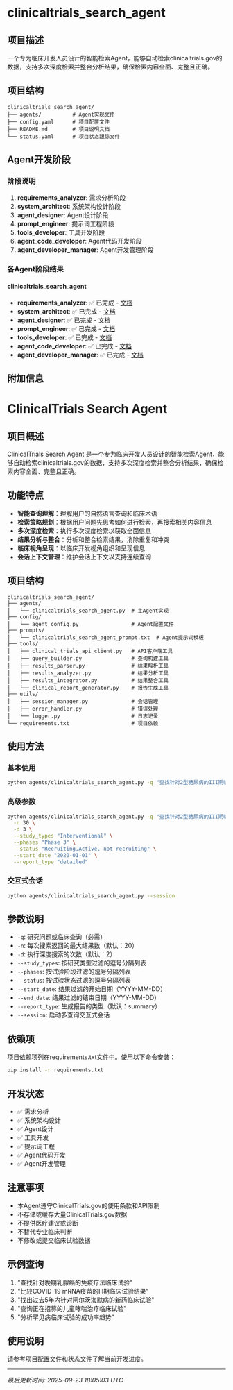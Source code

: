 # clinicaltrials_search_agent

## 项目描述
一个专为临床开发人员设计的智能检索Agent，能够自动检索clinicaltrials.gov的数据，支持多次深度检索并整合分析结果，确保检索内容全面、完整且正确。

## 项目结构
```
clinicaltrials_search_agent/
├── agents/          # Agent实现文件
├── config.yaml      # 项目配置文件
├── README.md        # 项目说明文档
└── status.yaml      # 项目状态跟踪文件
```

## Agent开发阶段

### 阶段说明
1. **requirements_analyzer**: 需求分析阶段
2. **system_architect**: 系统架构设计阶段
3. **agent_designer**: Agent设计阶段
4. **prompt_engineer**: 提示词工程阶段
5. **tools_developer**: 工具开发阶段
6. **agent_code_developer**: Agent代码开发阶段
7. **agent_developer_manager**: Agent开发管理阶段

### 各Agent阶段结果

#### clinicaltrials_search_agent
- **requirements_analyzer**: ✅ 已完成 - [文档](projects/clinicaltrials_search_agent/agents/clinicaltrials_search_agent/requirements_analyzer.json)
- **system_architect**: ✅ 已完成 - [文档](projects/clinicaltrials_search_agent/agents/clinicaltrials_search_agent/system_architect.json)
- **agent_designer**: ✅ 已完成 - [文档](projects/clinicaltrials_search_agent/agents/clinicaltrials_search_agent/agent_designer.json)
- **prompt_engineer**: ✅ 已完成 - [文档](projects/clinicaltrials_search_agent/agents/clinicaltrials_search_agent/prompt_engineer.json)
- **tools_developer**: ✅ 已完成 - [文档](projects/clinicaltrials_search_agent/agents/clinicaltrials_search_agent/tools_developer.json)
- **agent_code_developer**: ✅ 已完成 - [文档](projects/clinicaltrials_search_agent/agents/clinicaltrials_search_agent/agent_code_developer.json)
- **agent_developer_manager**: ✅ 已完成 - [文档](projects/clinicaltrials_search_agent/agents/clinicaltrials_search_agent/agent_developer_manager.json)

## 附加信息
# ClinicalTrials Search Agent

## 项目概述
ClinicalTrials Search Agent 是一个专为临床开发人员设计的智能检索Agent，能够自动检索clinicaltrials.gov的数据，支持多次深度检索并整合分析结果，确保检索内容全面、完整且正确。

## 功能特点
- **智能查询理解**：理解用户的自然语言查询和临床术语
- **检索策略规划**：根据用户问题先思考如何进行检索，再搜索相关内容信息
- **多次深度检索**：执行多次深度检索以获取全面信息
- **结果分析与整合**：分析和整合检索结果，消除重复和冲突
- **临床视角呈现**：以临床开发视角组织和呈现信息
- **会话上下文管理**：维护会话上下文以支持连续查询

## 项目结构
```
clinicaltrials_search_agent/
├── agents/
│   └── clinicaltrials_search_agent.py  # 主Agent实现
├── config/
│   └── agent_config.py                 # Agent配置文件
├── prompts/
│   └── clinicaltrials_search_agent_prompt.txt  # Agent提示词模板
├── tools/
│   ├── clinical_trials_api_client.py   # API客户端工具
│   ├── query_builder.py                # 查询构建工具
│   ├── results_parser.py               # 结果解析工具
│   ├── results_analyzer.py             # 结果分析工具
│   ├── results_integrator.py           # 结果整合工具
│   └── clinical_report_generator.py    # 报告生成工具
├── utils/
│   ├── session_manager.py              # 会话管理
│   ├── error_handler.py                # 错误处理
│   └── logger.py                       # 日志记录
└── requirements.txt                    # 项目依赖
```

## 使用方法
### 基本使用
```bash
python agents/clinicaltrials_search_agent.py -q "查找针对2型糖尿病的III期临床试验"
```

### 高级参数
```bash
python agents/clinicaltrials_search_agent.py -q "查找针对2型糖尿病的III期临床试验" \
  -n 30 \
  -d 3 \
  --study_types "Interventional" \
  --phases "Phase 3" \
  --status "Recruiting,Active, not recruiting" \
  --start_date "2020-01-01" \
  --report_type "detailed"
```

### 交互式会话
```bash
python agents/clinicaltrials_search_agent.py --session
```

## 参数说明
- `-q`: 研究问题或临床查询（必需）
- `-n`: 每次搜索返回的最大结果数（默认：20）
- `-d`: 执行深度搜索的次数（默认：2）
- `--study_types`: 按研究类型过滤的逗号分隔列表
- `--phases`: 按试验阶段过滤的逗号分隔列表
- `--status`: 按试验状态过滤的逗号分隔列表
- `--start_date`: 结果过滤的开始日期（YYYY-MM-DD）
- `--end_date`: 结果过滤的结束日期（YYYY-MM-DD）
- `--report_type`: 生成报告的类型（默认：summary）
- `--session`: 启动多查询交互式会话

## 依赖项
项目依赖项列在requirements.txt文件中。使用以下命令安装：
```bash
pip install -r requirements.txt
```

## 开发状态
- ✅ 需求分析
- ✅ 系统架构设计
- ✅ Agent设计
- ✅ 工具开发
- ✅ 提示词工程
- ✅ Agent代码开发
- ✅ Agent开发管理

## 注意事项
- 本Agent遵守ClinicalTrials.gov的使用条款和API限制
- 不存储或缓存大量ClinicalTrials.gov数据
- 不提供医疗建议或诊断
- 不替代专业临床判断
- 不修改或提交临床试验数据

## 示例查询
1. "查找针对晚期乳腺癌的免疫疗法临床试验"
2. "比较COVID-19 mRNA疫苗的III期临床试验结果"
3. "找出过去5年内针对阿尔茨海默病的新药临床试验"
4. "查询正在招募的儿童哮喘治疗临床试验"
5. "分析罕见病临床试验的成功率趋势"

## 使用说明
请参考项目配置文件和状态文件了解当前开发进度。

---
*最后更新时间: 2025-09-23 18:05:03 UTC*
